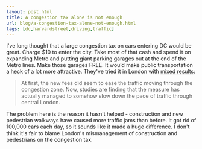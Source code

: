```yaml
---
layout: post.html
title: A congestion tax alone is not enough
url: blog/a-congestion-tax-alone-not-enough.html
tags: [dc,harvardstreet,driving,traffic]
---
```

I've long thought that a large congestion tax on cars entering DC would be great. Charge $10 to enter the city. Take most of that cash and spend it on expanding Metro and putting giant parking garages out at the end of the Metro lines. Make those garages FREE. It would make public transportation a heck of a lot more attractive. They've tried it in London with [mixed results](http://www.greendaily.com/2008/08/07/londons-congestion-charge-fails-to-bust-up-gridlock/):

> At first, the new fees did seem to ease the traffic moving through the congestion zone. Now, studies are finding that the measure has actually managed to somehow slow down the pace of traffic through central London.

The problem here is the reason it hasn't helped - construction and new pedestrian walkways have caused more traffic jams than before. It got rid of 100,000 cars each day, so it sounds like it made a huge difference. I don't think it's fair to blame London's mismanagement of construction and pedestrians on the congestion tax.
